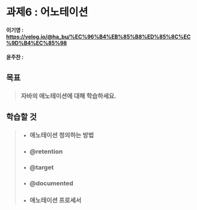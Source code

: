 # 과제6 : 어노테이션

#### 이기영 : https://velog.io/@ha_bu/%EC%96%B4%EB%85%B8%ED%85%8C%EC%9D%B4%EC%85%98
#### 윤주찬 : 

## 목표
> ### 자바의 애노테이션에 대해 학습하세요.

## 학습할 것
> - ### 애노테이션 정의하는 방법
> 
> - ### @retention
> 
> - ### @target
> 
> - ### @documented
> 
> - ### 애노테이션 프로세서
>
